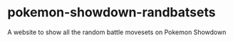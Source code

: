 # pokemon-showdown-randbatsets
A website to show all the random battle movesets on Pokemon Showdown
